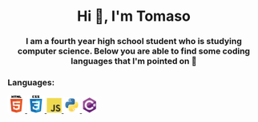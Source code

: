 <h1 align="center">Hi 👋, I'm Tomaso</h1>
<h3 align="center">I am a fourth year high school student who is studying computer science. Below you are able to find some coding languages that I'm pointed on 🔮</h3>

<h3 align="left">Languages:</h3>
    <p align="left">
        <a href="https://www.w3schools.com/html/" target="_blank"> <img src="https://raw.githubusercontent.com/devicons/devicon/master/icons/html5/html5-original-wordmark.svg" alt="html5" width="35" height="35"/> </a>
        <a href="https://www.w3schools.com/css/" target="_blank"> <img src="https://raw.githubusercontent.com/devicons/devicon/master/icons/css3/css3-original-wordmark.svg" alt="css3" width="35" height="35"/> </a>
        <a href="https://www.w3schools.com/js/" target="_blank"> <img src="https://raw.githubusercontent.com/devicons/devicon/master/icons/javascript/javascript-original.svg" alt="JS" width="30" height="30"/> </a>
        <a href="https://www.python.org/" target="_blank"> <img src="https://raw.githubusercontent.com/devicons/devicon/master/icons/python/python-original.svg" alt="py" width="32.5" height="32.5"/> </a>
        <a href="http://csharp.net/" target="_blank"><img src="https://raw.githubusercontent.com/devicons/devicon/master/icons/csharp/csharp-original.svg" alt="C#" width="31" height="31"/></a>    
    </p>

